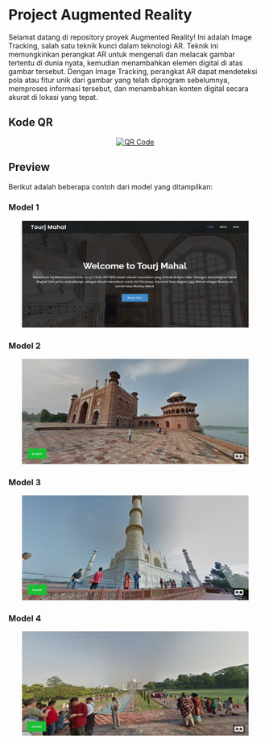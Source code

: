 # Project Augmented Reality

Selamat datang di repository proyek Augmented Reality! Ini adalah Image Tracking, salah satu teknik kunci dalam teknologi AR. Teknik ini memungkinkan perangkat AR untuk mengenali dan melacak gambar tertentu di dunia nyata, kemudian menambahkan elemen digital di atas gambar tersebut. Dengan Image Tracking, perangkat AR dapat mendeteksi pola atau fitur unik dari gambar yang telah diprogram sebelumnya, memproses informasi tersebut, dan menambahkan konten digital secara akurat di lokasi yang tepat.

## Kode QR
<p align="center">
  <a href="https://seandro.github.io/AR/tugas%20ar/UI_AR.html">
    <img src="/tugas%20ar/images/QR_Images.png" alt="QR Code" width="200">
  </a>
</p>



## Preview
Berikut adalah beberapa contoh dari model yang ditampilkan:

### Model 1
<p align="center">
  <img src="/photo/prev1.png" width="450">
</p>

### Model 2
<p align="center">
  <img src="/photo/prev2.png" width="450">
</p>

### Model 3
<p align="center">
  <img src="/photo/prev3.png" width="450">
</p>

### Model 4
<p align="center">
  <img src="/photo/prev4.png" width="450">
</p>
